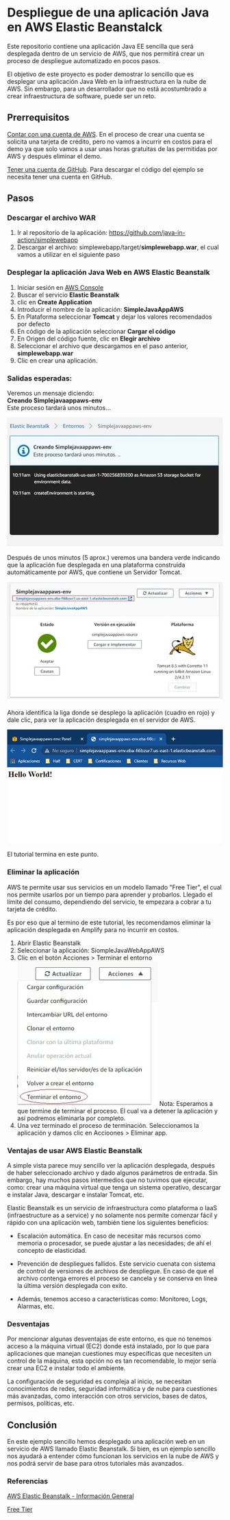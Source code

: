 # Despliegue de una aplicación Java en AWS Elastic Beanstalck

Este repositorio contiene una aplicación Java EE sencilla que será desplegada dentro de un servicio de AWS, que nos permitirá crear un proceso de despliegue automatizado en pocos pasos.

El objetivo de este proyecto es poder demostrar lo sencillo que es desplegar una aplicación Java Web en la infraestructura en la nube de AWS. Sin embargo, para un desarrollador que no está acostumbrado a crear infraestructura de software, puede ser un reto. 

## Prerrequisitos
[Contar con una cuenta de AWS](https://aws.amazon.com/es/). En el proceso de crear una cuenta se solicita una tarjeta de crédito, pero no vamos a incurrir en costos para el demo ya que solo vamos a usar unas horas gratuitas de las permitidas por AWS y después eliminar el demo.

[Tener una cuenta de GitHub](https://github.com/). Para descargar el código del ejemplo se necesita tener una cuenta en GitHub.

## Pasos

### Descargar el archivo WAR

1) Ir al repositorio de la aplicación: https://github.com/java-in-action/simplewebapp
2) Descargar el archivo: simplewebapp/target/**simplewebapp.war**, el cual vamos a utilizar en el siguiente paso


### Desplegar la aplicación Java Web en AWS Elastic Beanstalk

1) Iniciar sesión en [AWS Console](https://aws.amazon.com/es/)
2) Buscar el servicio **Elastic Beanstalk**
3) clic en **Create Application**
4) Introducir el nombre de la aplicación: **SimpleJavaAppAWS**
5) En Plataforma seleccionar **Tomcat** y dejar los valores recomendados por defecto
6) En código de la aplicación seleccionar **Cargar el código**
7) En Origen del código fuente, clic en **Elegir archivo**
8) Seleccionar el archivo que descargamos en el paso anterior, **simplewebapp.war**
9) Clic en crear una aplicación.

### Salidas esperadas:

Veremos un mensaje diciendo:  
**Creando Simplejavaappaws-env**  
Este proceso tardará unos minutos...

![Inicio del proceso de despliege](/img/creando_app.jpg)

Después de unos minutos (5 aprox.) veremos una bandera verde indicando que la aplicación fue desplegada en una plataforma construida automáticamente por AWS, que contiene un Servidor Tomcat. 

![Aplicación desplegada en Tomcat](/img/app_creada.jpg)

Ahora identifica la liga donde se desplego la aplicación (cuadro en rojo) y dale clic, para ver la aplicación desplegada en el servidor de AWS.

![Página JSP - Hola Mundo!](/img/hello_world_page.jpg)

El tutorial termina en este punto. 

### Eliminar la aplicación

AWS te permite usar sus servicios en un modelo llamado "Free Tier", el cual nos permite usarlos por un tiempo para aprender y probarlos. Llegado el límite del consumo, dependiendo del servicio, te empezara a cobrar a tu tarjeta de crédito.

Es por eso que al termino de este tutorial, les recomendamos eliminar la aplicación desplegada en Amplify para no incurrir en costos.

1) Abrir Elastic Beanstalk
2) Seleccionar la aplicación: SiompleJavaWebAppAWS
3) Clic en el botón Acciones > Terminar el entorno 
![Eliminar el app al final de este tutorial](/img/delete_app.jpg)
Nota: Esperamos a que termine de terminar el proceso. El cual va a detener la aplicación y así podremos eliminarla por completo.
4) Una vez terminado el proceso de terminación. Seleccionamos la aplicación y damos clic en Accioones > Eliminar app.


### Ventajas de usar AWS Elastic Beanstalk

A simple vista parece muy sencillo ver la aplicación desplegada, después de haber seleccionado archivo y dado algunos parámetros de entrada. Sin embargo, hay muchos pasos intermedios que no tuvimos que ejecutar, como: crear una máquina virtual que tenga un sistema operativo, descargar e instalar Java, descargar e instalar Tomcat, etc. 


Elastic Beanstalk es un servicio de infraestructura como plataforma o IaaS (infraestructure as a service) y no solamente nos permite comenzar fácil y rápido con una aplicación web, también tiene los siguientes beneficios:

* Escalación automática. En caso de necesitar más recursos como memoria o procesador, se puede ajustar a las necesidades; de ahí el concepto de elasticidad. 

* Prevención de despliegues fallidos. Este servicio cuenata con sistema de control de versiones de archivos de despliegue. En caso de que el archivo contenga errores el proceso se cancela y se conserva en línea la última versión desplegada con exito.

* Además, tenemos acceso a características como: Monitoreo, Logs, Alarmas, etc. 

### Desventajas

Por mencionar algunas desventajas de este entorno, es que no tenemos acceso a la máquina virtual (EC2) donde está instalado, por lo que para aplicaciones que manejan cuestiones muy específicas que necesiten un control de la máquina, esta opción no es tan recomendable, lo mejor sería crear una EC2 e instalar todo el ambiente. 

La configuración de seguridad es compleja al inicio, se necesitan conocimientos de redes, seguridad informática y de nube para cuestiones más avanzadas, como interacción con otros servicios, bases de datos, permisos, políticas, etc.

## Conclusión

En este ejemplo sencillo hemos desplegado una aplicación web en un servicio de AWS llamado Elastic Beanstalk. Si bien, es un ejemplo sencillo nos ayudará a entender cómo funcionan los servicios en la nube de AWS y nos podrá servir de base para otros tutoriales más avanzados.

### Referencias

[AWS Elastic Beanstalk - Información General](https://aws.amazon.com/es/elasticbeanstalk/)

[Free Tier](https://aws.amazon.com/es/free/)



